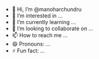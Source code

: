 - 👋 Hi, I’m @manoharchundru
- 👀 I’m interested in ...
- 🌱 I’m currently learning ...
- 💞️ I’m looking to collaborate on ...
- 📫 How to reach me ...
- 😄 Pronouns: ...
- ⚡ Fun fact: ...

<!---
manoharchundru/manoharchundru is a ✨ special ✨ repository because its `README.md` (this file) appears on your GitHub profile.
You can click the Preview link to take a look at your changes.
--->
